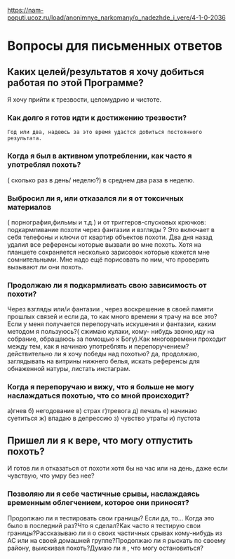 https://nam-poputi.ucoz.ru/load/anonimnye_narkomany/o_nadezhde_i_vere/4-1-0-2036

# Вопросы для письменных ответов
## Каких целей/результатов я хочу добиться работая по этой Программе? 
Я хочу прийти к трезвости, целомудрию и чистоте.
### Как долго я готов идти к достижению трезвости? 
	Год или два, надеюсь за это время удастся добиться постоянного результата.
###  Когда я был в активном употреблении, как часто я употреблял похоть? 
( сколько раз в день/ неделю?) 
	в среднем два раза в неделю.
###  Выбросил ли я, или отказался ли я от токсичных материалов 
( порнография,фильмы и т.д.) и от триггеров-спусковых крючков: подкармливание похоти через фантазии и взгляды ? Это включает в себя телефоны и ключи от квартир
объектов похоти. 
	Два дня назад удалил все референсы которые вызвали во мне похоть. Хотя на планшете сохраняется несколько зарисовок которые кажется мне сомнительными. Мне надо ещё порисовать по ним, что проверить вызывают ли они похоть.
###  Продолжаю ли я подкармливать свою зависимость от похоти?
Через взгляды или/и фантазии , через воскрешение в своей памяти прошлых связей и если да, то как много времени я трачу на все это? Если у меня получается перепоручать искушения и фантазии, каким методом я пользуюсь?( сжимаю кулаки, кому- нибудь звоню,иду на собрание, обращаюсь за помощью к Богу).Как многовремени проходит между тем, как я начинаю употреблять и
перепоручением?действительно ли я хочу победы над похотью? 
	да, продолжаю, заглядывать на витрины нижнего белья, искать референсы для обнаженной натуры, листать инстаграм.
###  Когда я перепоручаю и вижу, что я больше не могу наслаждаться похотью, что со мной происходит? 
а)гнев
б) негодование 
в) страх 
г)тревога 
д) печаль 
е) начинаю суетиться 
ж) впадаю в депрессию 
з) чувство утраты 
и) пустота
## Пришел ли я к вере, что могу отпустить похоть? 
И готов ли я отказаться от похоти хотя бы на час или на день, даже если чувствую, что умру без нее?
###  Позволяю ли я себе частичные срывы, наслаждаясь временным облегчением, которое они приносят? 
Продолжаю ли я тестировать свои границы? Если да, то...
Когда это было в последний раз?Что я сделал?Как часто я тестирую свои
границы?Рассказываю ли я о своих частичных срывах кому-нибудь из АС или на
своей домашней группе?Продолжаю ли я рыскать по своему району, выискивая
похоть?Думаю ли я , что могу остановиться?
